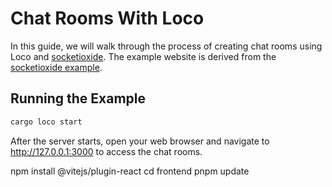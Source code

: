 # Chat Rooms With Loco



In this guide, we will walk through the process of creating chat rooms using Loco and [socketioxide](https://github.com/Totodore/socketioxide). The example website is derived from the [socketioxide example]((https://github.com/Totodore/socketioxide/tree/main/examples)).


## Running the Example
```sh
cargo loco start

```

After the server starts, open your web browser and navigate to http://127.0.0.1:3000 to access the chat rooms.

npm install @vitejs/plugin-react
cd frontend
pnpm update
